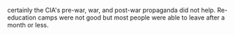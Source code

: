 certainly the CIA's pre-war, war, and post-war propaganda did not help. Re-education camps were not good but most people were able to leave after a month or less.
